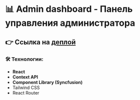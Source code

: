 # 📊 Admin dashboard - Панель управления администратора

## 👉 Ссылка на [деплой](https://dashboard-red-tau.vercel.app/)

### 🛠️ Технологии:

- **React**
- **Context API**
- **Component Library (Syncfusion)**
- Tailwind CSS
- React Router
